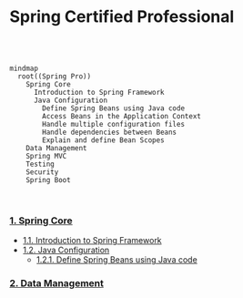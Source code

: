 # Spring Certified Professional

<br>
<br>

```mermaid
mindmap
  root((Spring Pro))
    Spring Core
      Introduction to Spring Framework
      Java Configuration
        Define Spring Beans using Java code 
        Access Beans in the Application Context
        Handle multiple configuration files
        Handle dependencies between Beans
        Explain and define Bean Scopes
    Data Management
    Spring MVC
    Testing
    Security
    Spring Boot
```
<!-- Try to get links working on the mindmap -->

<br>

### [1. Spring Core](../01-spring-core)
* [1.1. Introduction to Spring Framework]()
* [1.2. Java Configuration]()
  * [1.2.1. Define Spring Beans using Java code]()

### [2. Data Management](../02-data-management)